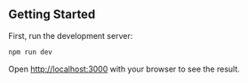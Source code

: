 

## Getting Started

First, run the development server:

```bash
npm run dev
```

Open [http://localhost:3000](http://localhost:3000) with your browser to see the result.


